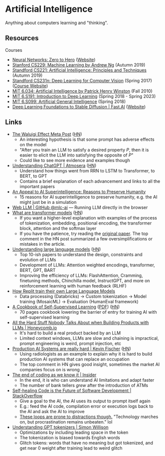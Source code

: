 # Artificial Intelligence

Anything about computers learning and "thinking".

## Resources

Courses

- [Neural Networks: Zero to Hero](https://www.youtube.com/watch?v=VMj-3S1tku0&list=PLAqhIrjkxbuWI23v9cThsA9GvCAUhRvKZ&ab_channel=AndrejKarpathy)
  ([Website](https://karpathy.ai/zero-to-hero.html))
- [Stanford CS229: Machine Learning by Andrew Ng](https://www.youtube.com/watch?v=jGwO_UgTS7I&list=PLoROMvodv4rMiGQp3WXShtMGgzqpfVfbU&index=1&ab_channel=StanfordOnline)
  (Autumn 2019)
- [Standford CS221: Artificial Intelligence: Principles and Techniques](https://www.youtube.com/watch?v=J8Eh7RqggsU&list=PLoROMvodv4rO1NB9TD4iUZ3qghGEGtqNX&ab_channel=StanfordOnline)
  (Autumn 2019)
- [Standford CS231n: Deep Learning for Computer Vision](https://www.youtube.com/watch?v=vT1JzLTH4G4&list=PL3FW7Lu3i5JvHM8ljYj-zLfQRF3EO8sYv&ab_channel=StanfordUniversitySchoolofEngineering)
  (Spring 2017) ([Course Website](http://cs231n.stanford.edu/))
- [MIT 6.034: Artificial Intelligence by Patrick Henry Winston](https://www.youtube.com/watch?v=TjZBTDzGeGg&list=PLUl4u3cNGP63gFHB6xb-kVBiQHYe_4hSi&ab_channel=MITOpenCourseWare)
  (Fall 2010)
- [MIT 6.S191: Introduction to Deep Learning](https://www.youtube.com/watch?v=QDX-1M5Nj7s&list=PLtBw6njQRU-rwp5__7C0oIVt26ZgjG9NI&index=1&ab_channel=AlexanderAmini)
  (Spring 2018 - Spring 2023)
- [MIT 6.S099: Artificial General Intelligence](https://www.youtube.com/watch?v=-GV_A9Js2nM&list=PL4jieTF-BpWoiVjta6VuRy5plFtDm9eRG&ab_channel=LexFridman)
  (Spring 2018)
- [Deep Learning Foundations to Stable Diffusion | Fast.AI](https://www.youtube.com/watch?v=_7rMfsA24Ls&list=PLfYUBJiXbdtRUvTUYpLdfHHp9a58nWVXP&ab_channel=JeremyHoward)
  ([Website](https://course.fast.ai/Lessons/part2.html))

## Links

- [The Waluigi Effect Meta Post](https://www.lesswrong.com/posts/D7PumeYTDPfBTp3i7/the-waluigi-effect-mega-post)
  ([HN](https://news.ycombinator.com/item?id=35042431))
  - An interesting hypothesis is that some prompt has adverse effects on the
    model
  - "After you train an LLM to satisfy a desired property _P_, then it is easier
    to elicit the LLM into satisfying the opposite of _P_"
  - Could like to see more evidence and examples though
- [Understanding ChatGPT | Atmosera](https://www.atmosera.com/ai/understanding-chatgpt/)
  ([HN](https://news.ycombinator.com/item?id=35312468))
  - Understand how things went from RRN to LSTM to Transformer, to BERT, to GPT
  - Contains a brief explanation of each advancement and links to all the
    important papers
- [An Appeal to AI Superintelligence: Reasons to Preserve Humanity](https://www.lesswrong.com/posts/azRwPDbZfpadoL7WW/an-appeal-to-ai-superintelligence-reasons-to-preserve)
  - 15 reasons for AI superintelligence to preserve humanity, e.g. the AI might
    just be in a simulation
- [Web LLM | GitHub @mlc-ai](https://github.com/mlc-ai/web-llm) — Running LLM
  directly in the browser
- [What are transformer models](https://txt.cohere.ai/what-are-transformer-models/)
  ([HN](https://news.ycombinator.com/item?id=35576918))
  - If you want a higher-level explanation with examples of the process of
    tokenization, embedding, positional encoding, the transformer block,
    attention and the softmax layer
  - If you have the patience, try reading the
    [original paper](https://arxiv.org/abs/1706.03762). The top comment in the
    HN post summarized a few oversimplifications or mistakes in the article.
- [Understanding large language models](https://magazine.sebastianraschka.com/p/understanding-large-language-models)
  ([HN](https://news.ycombinator.com/item?id=35589756))
  - Top 10-ish papers to understand the design, constraints and evolution of
    LLMs
  - Development of LLMs: Attention weighted encodings, transformer, BERT, GPT,
    BART
  - Improving the efficiency of LLMs: FlashAttention, Cramming, finetuning
    methods, Chinchilla model, InstructGPT, and more on reinforcement learning
    with human feedback (RLHF)
- [How Replit train their own Large Language Models](https://blog.replit.com/llm-training)
  - Data processing (Databricks) → Custom tokenization → Model training
    (MosaicML) → Evaluation (HumanEval framework)
- [A Cookbook of Self-Supervised Learning](https://arxiv.org/abs/2304.12210)
  ([PDF](https://arxiv.org/pdf/2304.12210.pdf))
  ([HN](https://news.ycombinator.com/item?id=35702490))
  - 70 pages cookbook lowering the barrier of entry for training AI with
    self-supervised learning
- [All the Hard Stuff Nobody Talks About when Building Products with LLMs | Honeycomb.io](https://www.honeycomb.io/blog/hard-stuff-nobody-talks-about-llm)
  - It's hard to build a real product backed by an LLM
  - Limited context windows, LLMs are slow and chaining is impractical, prompt
    engineering is weird, prompt injection, etc
- [Production AI Systems are really hard | Kevin Fischer](https://methexis.substack.com/p/production-ai-systems-are-really)
  ([HN](https://news.ycombinator.com/item?id=36111596))
  - Using radiologists as an example to explain why it is hard to build
    production AI systems that can replace an occupation
  - The top comment in HN gives good insight, sometimes the market AI companies
    focus on is wrong
- [The end of coding as we know it | Insider](https://archive.ph/7XceZ)
  - In the end, it is who can understand AI limitations and adapt faster
  - The number of bank tellers _grew_ after the introduction of ATMs
- [Self-healing Code is the Future of Software Development | StackOverflow](https://stackoverflow.blog/2023/06/07/self-healing-code-is-the-future-of-software-development/)
  - Give a goal to the AI, the AI uses its output to prompt itself again
  - E.g.: feed the AI code, compilation error or execution logs back to the AI
    and ask the AI to improve
  - [These loops are prone to distractions though.](https://twitter.com/emollick/status/1645609531240587265)
    "Technology marches on, but procrastination remains unbeaten." lol
- [Understanding GPT tokenizers | Simon Willison](https://simonwillison.net/2023/Jun/8/gpt-tokenizers/)
  - Optimizations by including leading space in the token
  - The tokenization is biased towards English words
  - Glitch tokens: words that have no meaning but got tokenized, and get near 0
    weight after training lead to weird glitch
